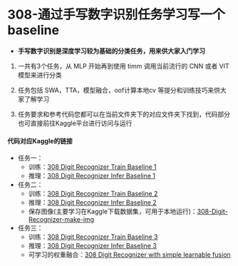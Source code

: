 # 308-通过手写数字识别任务学习写一个baseline

- **手写数字识别是深度学习较为基础的分类任务，用来供大家入门学习**

1. 一共有3个任务，从 MLP 开始再到使用 timm 调用当前流行的 CNN 或者 VIT 模型来进行分类

2. 任务包括 SWA，TTA，模型融合，oof计算本地cv 等提分和训练技巧来供大家了解学习

3. 任务要求和参考代码您都可以在当前文件夹下的对应文件夹下找到，代码部分也可直接前往Kaggle平台进行访问与运行

#### 代码对应Kaggle的链接
- 任务一：
    - 训练：[308 Digit Recognizer Train Baseline 1](https://www.kaggle.com/code/zhiyue666/308-digit-recognizer-train-baseline-1)
    - 推理：[308 Digit Recognizer Infer Baseline 1](https://www.kaggle.com/code/zhiyue666/308-digit-recognizer-infer-baseline-1)
- 任务二：
    - 训练：[308 Digit Recognizer Train Baseline 2](https://www.kaggle.com/code/zhiyue666/308-digit-recognizer-train-baseline-2)
    - 推理：[308 Digit Recognizer Infer Baseline 2](https://www.kaggle.com/code/zhiyue666/308-digit-recognizer-infer-baseline-2)
    - 保存图像(主要学习在Kaggle下载数据集，可用于本地运行)：[308-Digit-Recognizer-make-img](https://www.kaggle.com/code/zhiyue666/308-digit-recognizer-make-img)
- 任务三：
    - 训练：[308 Digit Recognizer Train Baseline 3](https://www.kaggle.com/code/zhiyue666/308-digit-recognizer-train-baseline-3)
    - 推理：[308 Digit Recognizer Infer Baseline 3](https://www.kaggle.com/code/zhiyue666/308-digit-recognizer-infer-baseline-3)
    - 可学习的权重融合：[308 Digit Recognizer with simple learnable fusion](https://www.kaggle.com/code/zhiyue666/308-digit-recognizer-with-simple-learnable-fusion)
